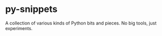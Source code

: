 py-snippets
===========

A collection of various kinds of Python bits and pieces. No big tools, just experiments.
